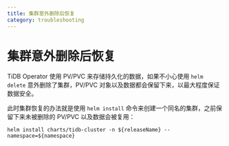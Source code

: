 ```yaml
---
title: 集群意外删除后恢复
category: troubleshooting
---
```


# 集群意外删除后恢复

TiDB Operator 使用 PV/PVC 来存储持久化的数据，如果不小心使用 `helm delete` 意外删除了集群，PV/PVC 对象以及数据都会保留下来，以最大程度保证数据安全。

此时集群恢复的办法就是使用 `helm install` 命令来创建一个同名的集群，之前保留下来未被删除的 PV/PVC 以及数据会被复用：

```shell
helm install charts/tidb-cluster -n ${releaseName} --namespace=${namespace}
```
